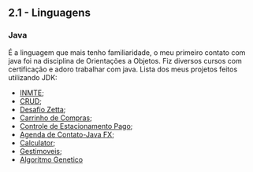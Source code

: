  
## 2.1 - Linguagens 

### Java
  É a linguagem que mais tenho familiaridade, o meu primeiro contato com java foi na disciplina de Orientações a Objetos. Fiz diversos cursos com certificação e adoro trabalhar com java.
 Lista dos meus projetos feitos utilizando JDK:
  - [INMTE](https://github.com/lramon2001/INMTE);
  - [CRUD](https://github.com/lramon2001/CRUD);
  - [Desafio Zetta](https://github.com/lramon2001/DesafioZetta);
  - [Carrinho de Compras](https://github.com/lramon2001/CarrinhoDeCompras);
  - [Controle de Estacionamento Pago](https://github.com/lramon2001/ControleEstacionamentoPago);
  - [Agenda de Contato-Java FX](https://github.com/lramon2001/Agenda-de-Contatos-JavaFX);
  - [Calculator](https://github.com/lramon2001/Calculator);
  - [Gestimoveis](https://github.com/lramon2001/GestImoveis-Corretores);
  - [Algoritmo Genetico](https://github.com/lramon2001/Algoritmo-Genetico-UnB)
  
